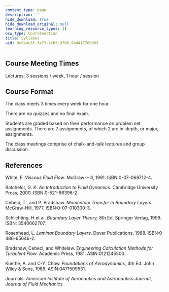 ```yaml
---
content_type: page
description: ''
hide_download: true
hide_download_original: null
learning_resource_types: []
ocw_type: CourseSection
title: Syllabus
uid: 0c8a4c3f-3e73-1cb5-9766-9ad41776bd63
---
```


Course Meeting Times
--------------------

Lectures: 3 sessions / week, 1 hour / session

Course Format
-------------

The class meets 3 times every week for one hour.

There are no quizzes and no final exam.

Students are graded based on their performance on problem set assignments. There are 7 assignments, of which 2 are in-depth, or major, assignments.

The class meetings comprise of chalk-and-talk lectures and group discussion.

References
----------

White, F. _Viscous Fluid Flow_. McGraw-Hill, 1991. ISBN:0-07-069712-4.

Batchelor, G. K. _An Introduction to Fluid Dynamics_. Cambridge University Press, 2000. ISBN:0-521-66396-2.

Cebeci, T., and P. Bradshaw. _Momentum Transfer in Boundary Layers_. McGraw-Hill, 1977. ISBN:0-07-010300-3.

Schlichting, H et al. _Boundary Layer Theory,_ 8th Ed. Springer Verlag, 1999. ISBN: 3540662707.

Rosenhead, L. _Laminar Boundary Layers_. Dover Publications, 1988. ISBN:0-486-65646-2.

Bradshaw, Cebeci, and Whitelaw. _Engineering Calculation Methods for Turbulent Flow_. Academic Press, 1981. ASIN:0121245500.

Kuethe, A. and C-Y. Chow. _Foundations of Aerodynamics,_ 4th Ed. John Wiley & Sons, 1986. ASIN:0471509531.

Journals: _American Institute of Aeronautics and Astronautics Journal_, _Journal of Fluid Mechanics_
